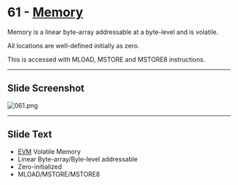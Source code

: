 # 61 - [Memory](Memory.md)

Memory is a linear byte-array addressable at a byte-level and is volatile. 

All locations are well-defined initially as zero. 

This is accessed with MLOAD, MSTORE and MSTORE8 instructions.

___
## Slide Screenshot
![061.png](../../images/ethereum101/061.png)
___
## Slide Text
- [EVM](EVM.md) Volatile Memory
- Linear Byte-array/Byle-level addressable
- Zero-initialized
- MLOAD/MSTORE/MSTORE8
 

